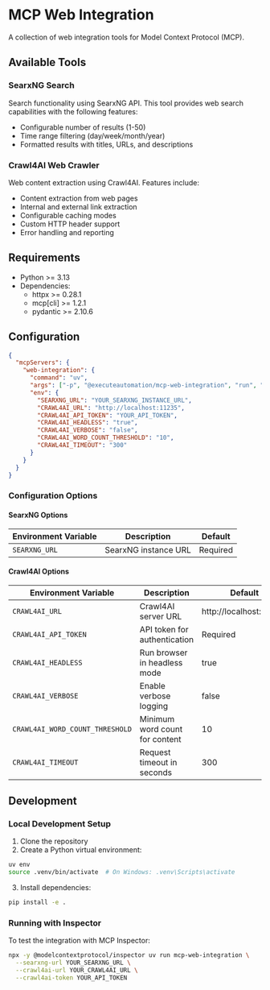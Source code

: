 # MCP Web Integration

A collection of web integration tools for Model Context Protocol (MCP).

## Available Tools

### SearxNG Search
Search functionality using SearxNG API. This tool provides web search capabilities with the following features:
- Configurable number of results (1-50)
- Time range filtering (day/week/month/year)
- Formatted results with titles, URLs, and descriptions

### Crawl4AI Web Crawler
Web content extraction using Crawl4AI. Features include:
- Content extraction from web pages
- Internal and external link extraction
- Configurable caching modes
- Custom HTTP header support
- Error handling and reporting

## Requirements

- Python >= 3.13
- Dependencies:
  - httpx >= 0.28.1
  - mcp[cli] >= 1.2.1
  - pydantic >= 2.10.6

## Configuration

```json
{
  "mcpServers": {
    "web-integration": {
      "command": "uv",
      "args": ["-p", "@executeautomation/mcp-web-integration", "run", "mcp-web-integration"],
      "env": {
        "SEARXNG_URL": "YOUR_SEARXNG_INSTANCE_URL",
        "CRAWL4AI_URL": "http://localhost:11235",
        "CRAWL4AI_API_TOKEN": "YOUR_API_TOKEN",
        "CRAWL4AI_HEADLESS": "true",
        "CRAWL4AI_VERBOSE": "false",
        "CRAWL4AI_WORD_COUNT_THRESHOLD": "10",
        "CRAWL4AI_TIMEOUT": "300"
      }
    }
  }
}
```

### Configuration Options

#### SearxNG Options
| Environment Variable | Description | Default |
|---------------------|-------------|---------|
| `SEARXNG_URL` | SearxNG instance URL | Required |

#### Crawl4AI Options
| Environment Variable | Description | Default |
|---------------------|-------------|---------|
| `CRAWL4AI_URL` | Crawl4AI server URL | http://localhost:11235 |
| `CRAWL4AI_API_TOKEN` | API token for authentication | Required |
| `CRAWL4AI_HEADLESS` | Run browser in headless mode | true |
| `CRAWL4AI_VERBOSE` | Enable verbose logging | false |
| `CRAWL4AI_WORD_COUNT_THRESHOLD` | Minimum word count for content | 10 |
| `CRAWL4AI_TIMEOUT` | Request timeout in seconds | 300 |

## Development

### Local Development Setup

1. Clone the repository
2. Create a Python virtual environment:
```bash
uv env
source .venv/bin/activate  # On Windows: .venv\Scripts\activate
```
3. Install dependencies:
```bash
pip install -e .
```

### Running with Inspector

To test the integration with MCP Inspector:

```bash
npx -y @modelcontextprotocol/inspector uv run mcp-web-integration \
  --searxng-url YOUR_SEARXNG_URL \
  --crawl4ai-url YOUR_CRAWL4AI_URL \
  --crawl4ai-token YOUR_API_TOKEN
```

